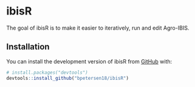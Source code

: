 
<!-- README.md is generated from README.Rmd. Please edit that file -->

# ibisR

<!-- badges: start -->
<!-- badges: end -->

The goal of ibisR is to make it easier to iteratively, run and edit
Agro-IBIS.

## Installation

You can install the development version of ibisR from
[GitHub](https://github.com/) with:

``` r
# install.packages("devtools")
devtools::install_github("bpetersen18/ibisR")
```
